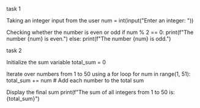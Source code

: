 task 1

Taking an integer input from the user
num = int(input("Enter an integer: "))

Checking whether the number is even or odd
if num % 2 == 0: print(f"The number {num} is even.") else: print(f"The number {num} is odd.")



task 2

Initialize the sum variable
total_sum = 0

Iterate over numbers from 1 to 50 using a for loop
for num in range(1, 51): total_sum += num # Add each number to the total sum

Display the final sum
print(f"The sum of all integers from 1 to 50 is: {total_sum}")
